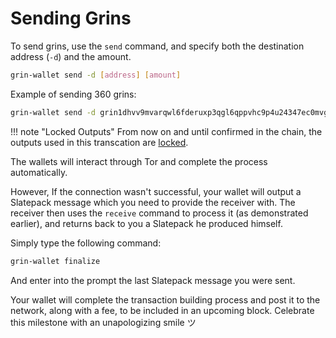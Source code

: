 
# Sending Grins

To send grins, use the `send` command, and specify both the destination address (`-d`) and the amount.

```bash
grin-wallet send -d [address] [amount]
```

Example of sending 360 grins:

```bash
grin-wallet send -d grin1dhvv9mvarqwl6fderuxp3qgl6qppvhc9p4u24347ec0mvgg6342q4w6x56 360
```

!!! note "Locked Outputs"
    From now on and until confirmed in the chain, the outputs used in this transcation are [locked](TODO.LOCKED-OUTPUTS-TITLE).

The wallets will interact through Tor and complete the process automatically.

However, If the connection wasn't successful, your wallet will output a Slatepack message which you need to provide the receiver with. The receiver then uses the `receive` command to process it (as demonstrated earlier), and returns back to you a Slatepack he produced himself.

Simply type the following command:

```bash
grin-wallet finalize
```
And enter into the prompt the last Slatepack message you were sent.

Your wallet will complete the transaction building process and post it to the network, along with a fee, to be included in an upcoming block. Celebrate this milestone with an unapologizing smile ツ
